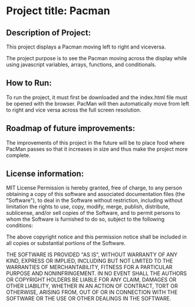 # Project title: Pacman

## Description of Project:
This project displays a Pacman moving left to right and viceversa.

The project purpose is to see the Pacman moving across the display while using javascript variables, arrays, functions, and conditionals.

## How to Run:
To run the project, it must first be downloaded and the index.html file must be opened with the browser. PacMan will then automatically move from left to right and vice versa across the full screen resolution.

## Roadmap of future improvements:
The improvements of this project in the future will be to place food where PacMan passes so that it increases in size and thus make the project more complete.

## License information:
MIT License
Permission is hereby granted, free of charge, to any person obtaining a copy of this software and associated documentation files (the "Software"), to deal in the Software without restriction, including without limitation the rights to use, copy, modify, merge, publish, distribute, sublicense, and/or sell copies of the Software, and to permit persons to whom the Software is furnished to do so, subject to the following conditions:

The above copyright notice and this permission notice shall be included in all copies or substantial portions of the Software.

THE SOFTWARE IS PROVIDED "AS IS", WITHOUT WARRANTY OF ANY KIND, EXPRESS OR IMPLIED, INCLUDING BUT NOT LIMITED TO THE WARRANTIES OF MERCHANTABILITY, FITNESS FOR A PARTICULAR PURPOSE AND NONINFRINGEMENT. IN NO EVENT SHALL THE AUTHORS OR COPYRIGHT HOLDERS BE LIABLE FOR ANY CLAIM, DAMAGES OR OTHER LIABILITY, WHETHER IN AN ACTION OF CONTRACT, TORT OR OTHERWISE, ARISING FROM, OUT OF OR IN CONNECTION WITH THE SOFTWARE OR THE USE OR OTHER DEALINGS IN THE SOFTWARE.
